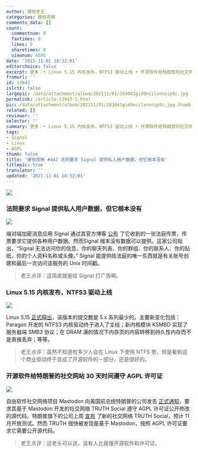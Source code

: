 ```yaml
---
author: 硬核老王
categories: 硬核观察
comments_data: []
count:
  commentnum: 0
  favtimes: 0
  likes: 0
  sharetimes: 0
  viewnum: 4285
date: '2021-11-01 18:32:01'
editorchoice: false
excerpt: 更多：• Linux 5.15 内核发布，NTFS3 驱动上线 • 开源软件给特朗普的社交网站 30 天时间遵守 AGPL 许可证
fromurl: ''
id: 13943
islctt: false
largepic: /data/attachment/album/202111/01/183041gid9ncilxnnnip9c.jpg
permalink: /article-13943-1.html
pic: /data/attachment/album/202111/01/183041gid9ncilxnnnip9c.jpg.thumb.jpg
related: []
reviewer: ''
selector: ''
summary: 更多：• Linux 5.15 内核发布，NTFS3 驱动上线 • 开源软件给特朗普的社交网站 30 天时间遵守 AGPL 许可证
tags:
- Signal
- Linux
- AGPL
thumb: false
title: '硬核观察 #442 法院要求 Signal 提供私人用户数据，但它根本没有'
titlepic: true
translator: ''
updated: '2021-11-01 18:32:01'
---
```


![](/data/attachment/album/202111/01/183041gid9ncilxnnnip9c.jpg)


### 法院要求 Signal 提供私人用户数据，但它根本没有


![](/data/attachment/album/202111/01/183057itgl3u8tz25u9gti.jpg)


端对端加密消息应用 Signal 通过其官方博客 [公布](https://signal.org/bigbrother/cd-california-grand-jury/) 了它收到的一张法庭传票，传票要求它提供各种用户数据。然而Signal 根本没有数据可以提供。这家公司指出，“Signal 无法访问你的信息、你的聊天列表、你的群组、你的联系人、你的贴纸，你的个人资料名称或头像。” Signal 能提供给法庭的唯一东西就是有关账号创建和最后一次访问该服务的 Unix 时间戳。



> 
> 老王点评：这简直就是给 Signal 打广告啊。
> 
> 
> 


### Linux 5.15 内核发布，NTFS3 驱动上线


![](/data/attachment/album/202111/01/183115u61nlmymkf55ui6r.jpg)


Linux 5.15 [正式释出](https://lkml.org/lkml/2021/10/31/203)，该版本的提交数是 5.x 系列最少的。主要新变化包括：Paragon 开发的 NTFS3 内核驱动终于进入了主线；新内核模块 KSMBD 实现了服务器端 SMB3 协议；在 DRAM 满的情况下内存页的内容转移到持久性内存而不是直接丢弃；等等。



> 
> 老王点评：虽然不知道有多少人会在 Linux 下使用 NTFS 卷，但是看到这个商业驱动终于变成了开源软件的一部分，还是很好的。
> 
> 
> 


### 开源软件给特朗普的社交网站 30 天时间遵守 AGPL 许可证


![](/data/attachment/album/202111/01/183134jr7zejng4f4nn7f9.jpg)


自由软件社交网络项目 Mastodon 向美国前总统特朗普的公司发去 [正式通知](https://blog.joinmastodon.org/2021/10/trumps-new-social-media-platform-found-using-mastodon-code/)，要求其基于 Mastodon 开发的社交网络 TRUTH Social 遵守 AGPL 许可证公开修改的源代码。特朗普旗下的公司上周 [宣布](https://www.solidot.org/story?sid=69332) 了新的社交网络 TRUTH Social，预计 11 月开放测试。然而 TRUTH 很快被发现是基于 Mastodon，按照 AGPL 许可证要求它需要公开源代码。



> 
> 老王点评：这老头可以说，没有人比我懂开源软件和许可证。
> 
> 
>